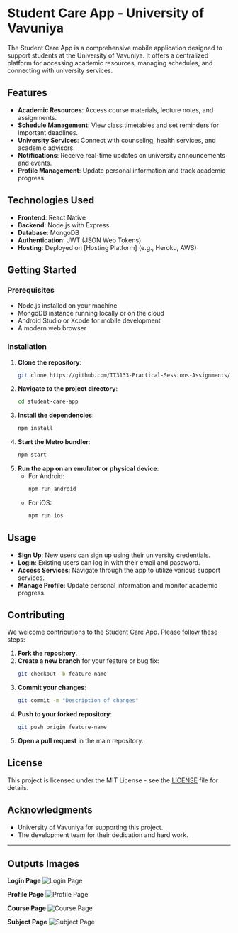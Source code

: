 # Student Care App - University of Vavuniya

The Student Care App is a comprehensive mobile application designed to support students at the University of Vavuniya. It offers a centralized platform for accessing academic resources, managing schedules, and connecting with university services.

## Features

- **Academic Resources**: Access course materials, lecture notes, and assignments.
- **Schedule Management**: View class timetables and set reminders for important deadlines.
- **University Services**: Connect with counseling, health services, and academic advisors.
- **Notifications**: Receive real-time updates on university announcements and events.
- **Profile Management**: Update personal information and track academic progress.

## Technologies Used

- **Frontend**: React Native
- **Backend**: Node.js with Express
- **Database**: MongoDB
- **Authentication**: JWT (JSON Web Tokens)
- **Hosting**: Deployed on [Hosting Platform] (e.g., Heroku, AWS)

## Getting Started

### Prerequisites

- Node.js installed on your machine
- MongoDB instance running locally or on the cloud
- Android Studio or Xcode for mobile development
- A modern web browser

### Installation

1. **Clone the repository**:
   ```bash
   git clone https://github.com/IT3133-Practical-Sessions-Assignments/Assignment3-Student-CareApp.git
   ```
2. **Navigate to the project directory**:
   ```bash
   cd student-care-app
   ```
3. **Install the dependencies**:
   ```bash
   npm install
   ```
4. **Start the Metro bundler**:
   ```bash
   npm start
   ```
5. **Run the app on an emulator or physical device**:
   - For Android:
     ```bash
     npm run android
     ```
   - For iOS:
     ```bash
     npm run ios
     ```

## Usage

- **Sign Up**: New users can sign up using their university credentials.
- **Login**: Existing users can log in with their email and password.
- **Access Services**: Navigate through the app to utilize various support services.
- **Manage Profile**: Update personal information and monitor academic progress.

## Contributing

We welcome contributions to the Student Care App. Please follow these steps:

1. **Fork the repository**.
2. **Create a new branch** for your feature or bug fix:
   ```bash
   git checkout -b feature-name
   ```
3. **Commit your changes**:
   ```bash
   git commit -m "Description of changes"
   ```
4. **Push to your forked repository**:
   ```bash
   git push origin feature-name
   ```
5. **Open a pull request** in the main repository.

## License

This project is licensed under the MIT License - see the [LICENSE](LICENSE) file for details.

## Acknowledgments

- University of Vavuniya for supporting this project.
- The development team for their dedication and hard work.

---

## Outputs Images

**Login Page**
![Login Page](Outputs/login.PNG)



**Profile Page**
![Profile Page](Outputs/profile.PNG)



**Course Page**
![Course Page](Outputs/Course.PNG)



**Subject Page**
![Subject Page](Outputs/Subject.PNG)

